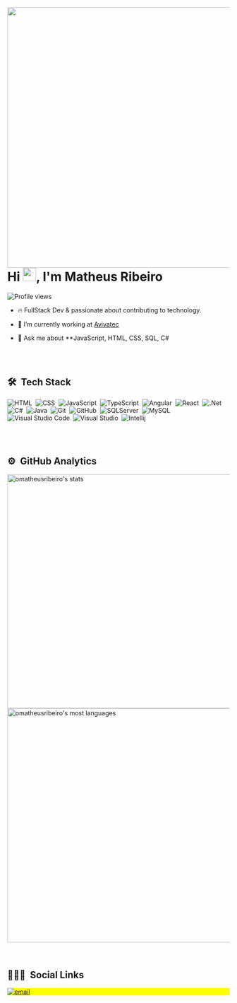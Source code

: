 <img align="right" height="590em" src="https://raw.githubusercontent.com/gist/omatheusribeiro/143597d6f2f022a13356b1abdff3ee5d/raw/9b7fee9f851656399bbb61c58af561028dcb4fca/githubcard.svg"/>
<h1 align="left">Hi <img src="https://raw.githubusercontent.com/kaueMarques/kaueMarques/master/hi.gif" width="30px">, I'm Matheus Ribeiro</h1>
<p align="left"> <img src="https://komarev.com/ghpvc/?username=omatheusribeiro&color=blue" alt="Profile views" /> </p>

- 🔥 FullStack Dev & passionate about contributing to technology.

- 🔭 I’m currently working at [Avivatec](https://www.avivatec.com.br)

<!-- - ▶️ I regularly post videos on [youtube.com/codeninja](https://www.youtube.com/channel/UCFalM59mW7O8ARBIfpBIvGQ) -->

- 💬 Ask me about **JavaScript, HTML, CSS, SQL, C#

<br><br>

## 🛠 &nbsp;Tech Stack

![HTML](https://img.shields.io/badge/-HTML-05122A?style=flat&logo=HTML5)&nbsp;
![CSS](https://img.shields.io/badge/-CSS-05122A?style=flat&logo=CSS3&logoColor=1572B6)&nbsp;
![JavaScript](https://img.shields.io/badge/-JavaScript-05122A?style=flat&logo=javascript)&nbsp;
![TypeScript](https://img.shields.io/badge/-TypeScript-05122A?style=flat&logo=typescript)&nbsp;
![Angular](https://img.shields.io/badge/-Angular-05122A?style=flat&logo=angular&logoColor=red)&nbsp;
![React](https://img.shields.io/badge/-React-05122A?style=flat&logo=react)&nbsp;
![.Net](https://img.shields.io/badge/-.Net-05122A?style=flat&logo=.net)&nbsp;
![C#](https://img.shields.io/badge/-csharp-05122A?style=flat&logo=csharp)&nbsp;
![Java](https://img.shields.io/badge/-Java-05122A?style=flat&logo=java)&nbsp;
![Git](https://img.shields.io/badge/-Git-05122A?style=flat&logo=git)&nbsp;
![GitHub](https://img.shields.io/badge/-GitHub-05122A?style=flat&logo=github)&nbsp;
![SQLServer](https://img.shields.io/badge/-SQLServer-05122A?style=flat&logo=microsoft-sql-server)&nbsp;
![MySQL](https://img.shields.io/badge/-MySQL-05122A?style=flat&logo=mysql&logoColor=white)&nbsp;
![Visual Studio Code](https://img.shields.io/badge/-Visual%20Studio%20Code-05122A?style=flat&logo=visual-studio-code&logoColor=007ACC)&nbsp;
![Visual Studio](https://img.shields.io/badge/-VisualStudio-05122A?style=flat&logo=visual-studio&logoColor=5e43e0)&nbsp;
![Intellij](https://img.shields.io/badge/-Intellij-05122A?style=flat&logo=intellij-idea)&nbsp;


<br><br>

## ⚙️ &nbsp;GitHub Analytics

<p align="left">
<img width="530em" src="https://github-readme-stats.vercel.app/api?username=omatheusribeiro&show_icons=true&theme=tokyonight" alt="omatheusribeiro's stats"/>
<img width="530em" src="https://github-readme-stats.vercel.app/api/top-langs/?username=omatheusribeiro&layout=compact&theme=tokyonight" alt="omatheusribeiro's most languages"/>
</p>

<br>

## 👨🏽‍🦲 &nbsp;Social Links

<p align="left" style="background:yellow">
  
<!-- <a href="https://twitch.tv/omatheusribeiro" target="_blank">
  <img align="center" src="https://img.shields.io/badge/-omatheusribeiro-05122A?style=flat&logo=twitch" alt="twitch"/>  
</a> -->
  
<!-- <a href="https://linkedin.com/in/omatheusribeiro" target="_blank">
  <img align="center" src="https://img.shields.io/badge/-Matheus Ribeiro-05122A?style=flat&logo=linkedin" alt="linkedin"/>
</a>
  
<a href="https://instagram.com/codeninja.js" target="_blank">
 <img align="center" src="https://img.shields.io/badge/-Code Ninja-05122A?style=flat&logo=instagram" alt="instagram"/>
</a>
  
<a href="https://www.youtube.com/channel/UCFalM59mW7O8ARBIfpBIvGQ" target="_blank">
 <img align="center" src="https://img.shields.io/badge/-Code Ninja-05122A?style=flat&logo=youtube" alt="youtube"/>
</a>
  
 <a href="https://discord.gg/g6JukVZztX" target="_blank">
 <img align="center" src="https://img.shields.io/badge/-Discord Code Ninja-05122A?style=flat&logo=discord" alt="discord"/>
</a> -->
  
 </a>
 <a href="mailto:omatheusribeiro@outlook.com" target="_blank">
 <img align="center" src="https://img.shields.io/badge/-Email-05122A?style=flat&logo=microsoft" alt="email"/>
</a>
</p>
